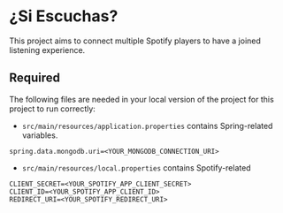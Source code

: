 # ¿Si Escuchas?

This project aims to connect multiple Spotify players to have a joined listening experience.

## Required

The following files are needed in your local version of the project for this project to run correctly:

* `src/main/resources/application.properties` contains Spring-related variables.

```
spring.data.mongodb.uri=<YOUR_MONGODB_CONNECTION_URI>
```

* `src/main/resources/local.properties` contains Spotify-related 

```
CLIENT_SECRET=<YOUR_SPOTIFY_APP_CLIENT_SECRET>
CLIENT_ID=<YOUR_SPOTIFY_APP_CLIENT_ID>
REDIRECT_URI=<YOUR_SPOTIFY_REDIRECT_URI>
```